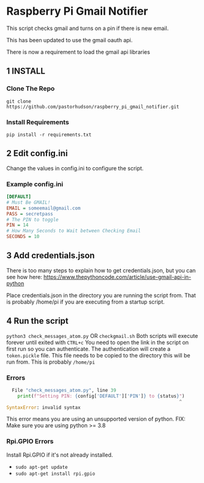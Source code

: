 # Raspberry Pi Gmail Notifier

This script checks gmail and turns on a pin if there is new email.

This has been updated to use the gmail oauth api.

There is now a requirement to load the gmail api libraries

## 1 INSTALL
### Clone The Repo
`git clone https://github.com/pastorhudson/raspberry_pi_gmail_notifier.git`

### Install Requirements
`pip install -r requirements.txt`

## 2 Edit config.ini
Change the values in config.ini to configure the script.

### Example config.ini
```ini
[DEFAULT]
# Must Be GMAIL!
EMAIL = someemail@gmail.com
PASS = secretpass
# The PIN to toggle
PIN = 14
# How Many Seconds to Wait between Checking Email
SECONDS = 10
```

## 3 Add credentials.json
There is too many steps to explain how to get credentials.json, but you can see how here:
https://www.thepythoncode.com/article/use-gmail-api-in-python

Place credentials.json in the directory you are running the script from.
That is probably /home/pi if you are executing from a startup script.

## 4 Run the script
`python3 check_messages_atom.py` OR `checkgmail.sh`
Both scripts will execute forever until exited with `CTRL+c`
You need to open the link in the script on first run so you can authenticate.
The authentication will create a `token.pickle` file. This file needs to be copied to the directory this will be run from.
This is probably `/home/pi`

### Errors

```python
  File "check_messages_atom.py", line 39
    print(f"Setting PIN: {config['DEFAULT']['PIN']} to {status}")
                                                               ^
SyntaxError: invalid syntax
```
This error means you are using an unsupported version of python.
FIX: Make sure you are using python >= 3.8

### Rpi.GPIO Errors
Install Rpi.GPIO if it's not already installed.
- `sudo apt-get update`
- `sudo apt-get install rpi.gpio`